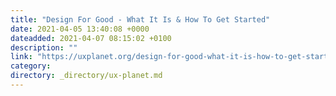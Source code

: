 ```yaml
---
title: "Design For Good - What It Is & How To Get Started"
date: 2021-04-05 13:40:08 +0000
dateadded: 2021-04-07 08:15:02 +0100
description: ""
link: "https://uxplanet.org/design-for-good-what-it-is-how-to-get-started-17d302f45769?source=rss----819cc2aaeee0---4"
category:
directory: _directory/ux-planet.md
---
```

